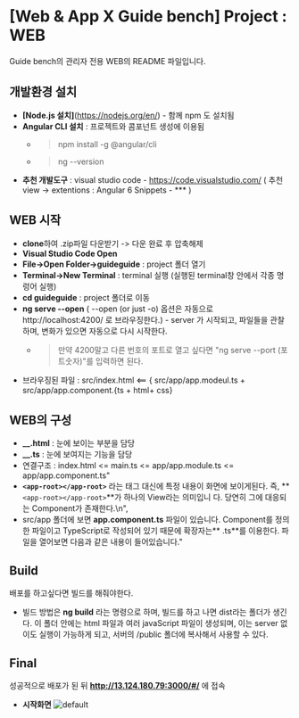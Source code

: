 
# [Web & App X Guide bench] Project : WEB

 Guide bench의 관리자 전용 WEB의 README 파일입니다.

## 개발환경 설치
  
   - **[Node.js 설치]**(https://nodejs.org/en/) - 함께 npm 도 설치됨
   - **Angular CLI 설치** : 프로젝트와 콤포넌트 생성에 이용됨
       - > npm install -g @angular/cli 
       - > ng --version 
   - **추천 개발도구** : visual studio code - https://code.visualstudio.com/ ( 추천 view -> extentions : Angular 6  Snippets - *** )
    
## WEB 시작
 
   - **clone**하여 .zip파일 다운받기 -> 다운 완료 후 압축해제
   - **Visual Studio Code Open**
   - **File->Open Folder->guideguide** : project 폴더 열기
   - **Terminal->New Terminal** : terminal 실행 (실행된 terminal창 안에서 각종 명렁어 실행)
   - **cd guideguide** : project 폴더로 이동
   - **ng serve --open** ( --open (or just -o) 옵션은 자동으로 http://localhost:4200/ 로 브라우징한다.) - server 가 시작되고, 파일들을 관찰하며, 변화가 있으면 자동으로 다시 시작한다.
       - > 만약 4200말고 다른 번호의 포트로 열고 싶다면 "ng serve --port (포트숫자)"를 입력하면 된다.
   - 브라우징된 파일 : src/index.html <== { src/app/app.modeul.ts + src/app/app.component.{ts + html+ css} 

## WEB의 구성

   - **__.html** : 눈에 보이는 부분을 담당
   - **__.ts** : 눈에 보여지는 기능을 담당
   - 연결구조 : index.html <= main.ts <= app/app.module.ts <= app/app.component.ts"
   - **`<app-root></app-root>`** 라는 태그 대신에 특정 내용이 화면에 보이게된다. 즉, **`<app-root></app-root>`**가 하나의 View라는 의미입니     다. 당연히 그에 대응되는 Component가 존재한다.\n",
   - src/app 폴더에 보면 **app.component.ts** 파일이 있습니다. Component를 정의한 파일이고 TypeScript로 작성되어 있기 때문에 확장자는** .ts**를 이용한다. 파일을 열어보면 다음과 같은 내용이 들어있습니다."

## Build
  배포를 하고싶다면 빌드를 해줘야한다. 
   
   - 빌드 방법은 **ng build** 라는 명령으로 하며, 빌드를 하고 나면 dist라는 폴더가 생긴다.
     이 폴더 안에는 html 파일과 여러 javaScript 파일이 생성되며, 이는 server 없이도 실행이 가능하게 되고, 서버의 /public 폴더에 복사해서 사용할 수 있다.
    
## Final
   성공적으로 배포가 된 뒤 **http://13.124.180.79:3000/#/** 에 접속
   
   - **시작화면**
   ![default](https://user-images.githubusercontent.com/18274751/50104328-0c25b780-026d-11e9-9b09-873b12029770.PNG)

   
